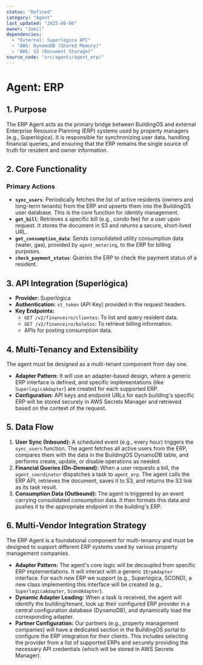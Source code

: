 ```yaml
---
status: "Defined"
category: "Agent"
last_updated: "2025-08-06"
owner: "Jomil"
dependencies:
  - "External: Superlógica API"
  - "AWS: DynamoDB (Shared Memory)"
  - "AWS: S3 (Document Storage)"
source_code: "src/agents/agent_erp/"
---
```


# Agent: ERP

## 1. Purpose

The ERP Agent acts as the primary bridge between BuildingOS and external Enterprise Resource Planning (ERP) systems used by property managers (e.g., Superlógica). It is responsible for synchronizing user data, handling financial queries, and ensuring that the ERP remains the single source of truth for resident and owner information.

## 2. Core Functionality

### Primary Actions

*   **`sync_users`**: Periodically fetches the list of active residents (owners and long-term tenants) from the ERP and upserts them into the BuildingOS user database. This is the core function for identity management.
*   **`get_bill`**: Retrieves a specific bill (e.g., condo fee) for a user upon request. It stores the document in S3 and returns a secure, short-lived URL.
*   **`get_consumption_data`**: Sends consolidated utility consumption data (water, gas), provided by `agent_metering`, to the ERP for billing purposes.
*   **`check_payment_status`**: Queries the ERP to check the payment status of a resident.

## 3. API Integration (Superlógica)

*   **Provider:** Superlógica
*   **Authentication:** `st_token` (API Key) provided in the request headers.
*   **Key Endpoints:**
    *   `GET /v2/financeiro/clientes`: To list and query resident data.
    *   `GET /v2/financeiro/boletos`: To retrieve billing information.
    *   APIs for posting consumption data.

## 4. Multi-Tenancy and Extensibility

The agent must be designed as a multi-tenant component from day one.
*   **Adapter Pattern:** It will use an adapter-based design, where a generic ERP interface is defined, and specific implementations (like `SuperlogicaAdapter`) are created for each supported ERP.
*   **Configuration:** API keys and endpoint URLs for each building's specific ERP will be stored securely in AWS Secrets Manager and retrieved based on the context of the request.

## 5. Data Flow

1.  **User Sync (Inbound):** A scheduled event (e.g., every hour) triggers the `sync_users` function. The agent fetches all active users from the ERP, compares them with the data in the BuildingOS DynamoDB table, and performs create, update, or disable operations as needed.
2.  **Financial Queries (On-Demand):** When a user requests a bill, the `agent_coordinator` dispatches a task to `agent_erp`. The agent calls the ERP API, retrieves the document, saves it to S3, and returns the S3 link as its task result.
3.  **Consumption Data (Outbound):** The agent is triggered by an event carrying consolidated consumption data. It then formats this data and pushes it to the appropriate endpoint in the building's ERP.

## 6. Multi-Vendor Integration Strategy

The ERP Agent is a foundational component for multi-tenancy and must be designed to support different ERP systems used by various property management companies.

*   **Adapter Pattern:** The agent's core logic will be decoupled from specific ERP implementations. It will interact with a generic `IErpAdapter` interface. For each new ERP we support (e.g., Superlógica, SCOND), a new class implementing this interface will be created (e.g., `SuperlogicaAdapter`, `ScondAdapter`).
*   **Dynamic Adapter Loading:** When a task is received, the agent will identify the building/tenant, look up their configured ERP provider in a central configuration database (DynamoDB), and dynamically load the corresponding adapter.
*   **Partner Configuration:** Our partners (e.g., property management companies) will have a dedicated section in the BuildingOS portal to configure the ERP integration for their clients. This includes selecting the provider from a list of supported ERPs and securely providing the necessary API credentials (which will be stored in AWS Secrets Manager).
